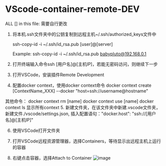 # VScode-container-remote-DEV
ALL [] in this file: 需要自行更改
1. 将本机.ssh文件夹中的公钥复制到远程主机~/.ssh/authorized_keys文件中
   
   ssh-copy-id -i ~/.ssh/id_rsa.pub [user]@[server]
   
   Example: ssh-copy-id -i ~/.ssh/id_rsa.pub babypluto@192.168.0.1
   
2. 打开终端输入命令ssh [用户名]@[主机IP]，若能无密码访问，则继续下一步

3. 打开VSCode，安装插件Remote Development

4. 配置docker context，使用docker context命令
   docker context create [ContextName_XXX] --docker "host=ssh://username@hostname"
   
  其他命令： docker context rm [name]
             docker context use [name]
             docker context ls 显示所有context
5. 新建文件夹，在该文件夹中新建.vscode文件夹，新建文件./vscode/settings.json, 插入配置语句："docker.host": "ssh://[用户名]@[主机IP]"

6. 使用VSCode打开文件夹

7. 打开VSCode远程资源管理器，选择Containers，等待显示出远程主机上运行的容器

8. 右键点击容器，选择Attach to Container
 ![image](https://user-images.githubusercontent.com/67892316/147260094-1a489cc8-39a4-44d8-8d03-dd9286335140.png)







